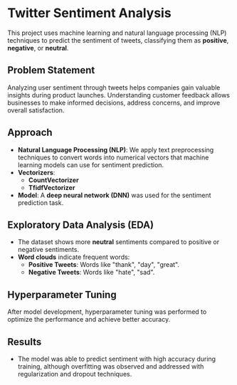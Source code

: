 # Twitter Sentiment Analysis

This project uses machine learning and natural language processing (NLP) techniques to predict the sentiment of tweets, classifying them as **positive**, **negative**, or **neutral**.

## Problem Statement
Analyzing user sentiment through tweets helps companies gain valuable insights during product launches. Understanding customer feedback allows businesses to make informed decisions, address concerns, and improve overall satisfaction.

## Approach

- **Natural Language Processing (NLP)**: We apply text preprocessing techniques to convert words into numerical vectors that machine learning models can use for sentiment prediction.
- **Vectorizers**:
  - **CountVectorizer**
  - **TfidfVectorizer**
- **Model**: A **deep neural network (DNN)** was used for the sentiment prediction task.

## Exploratory Data Analysis (EDA)
- The dataset shows more **neutral** sentiments compared to positive or negative sentiments.
- **Word clouds** indicate frequent words:
  - **Positive Tweets**: Words like "thank", "day", "great".
  - **Negative Tweets**: Words like "hate", "sad".

## Hyperparameter Tuning
After model development, hyperparameter tuning was performed to optimize the performance and achieve better accuracy.

## Results
- The model was able to predict sentiment with high accuracy during training, although overfitting was observed and addressed with regularization and dropout techniques.


